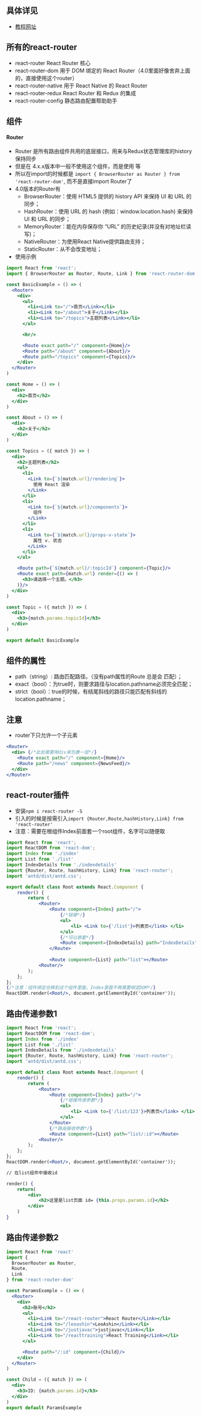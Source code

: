 ## 具体详见 
-	[教程网址](http://reacttraining.cn/web/guides/quick-start)

## 所有的react-router
-	react-router React Router 核心
-	react-router-dom 用于 DOM 绑定的 React Router（4.0里面好像舍弃上面的，直接使用这个router）
-	react-router-native 用于 React Native 的 React Router
-	react-router-redux React Router 和 Redux 的集成
-	react-router-config 静态路由配置帮助助手

## 组件
#### Router
-	Router 是所有路由组件共用的底层接口，用来与Redux状态管理库的history 保持同步
-	但是在 4.x.x版本中一般不使用这个组件，而是使用 <BrowserRouter> <HashRouter> 等
-	所以在import的时候都是 `import { BrowserRouter as Router } from 'react-router-dom'`, 而不是直接import Router了
-	4.0版本的Router有
	-	BrowserRouter：使用 HTML5 提供的 history API 来保持 UI 和 URL 的同步；
	-	HashRouter：使用 URL 的 hash (例如：window.location.hash) 来保持 UI 和 URL 的同步；
	-	MemoryRouter：能在内存保存你 “URL” 的历史纪录(并没有对地址栏读写)；
	-	NativeRouter：为使用React Native提供路由支持；
	-	StaticRouter：从不会改变地址；
-	使用示例

```jsx
import React from 'react';
import { BrowserRouter as Router, Route, Link } from 'react-router-dom';

const BasicExample = () => (
  <Router>
    <div>
      <ul>
        <li><Link to="/">首页</Link></li>
        <li><Link to="/about">关于</Link></li>
        <li><Link to="/topics">主题列表</Link></li>
      </ul>

      <hr/>

      <Route exact path="/" component={Home}/>
      <Route path="/about" component={About}/>
      <Route path="/topics" component={Topics}/>
    </div>
  </Router>
)

const Home = () => (
  <div>
    <h2>首页</h2>
  </div>
)

const About = () => (
  <div>
    <h2>关于</h2>
  </div>
)

const Topics = ({ match }) => (
  <div>
    <h2>主题列表</h2>
    <ul>
      <li>
        <Link to={`${match.url}/rendering`}>
          使用 React 渲染
        </Link>
      </li>
      <li>
        <Link to={`${match.url}/components`}>
          组件
        </Link>
      </li>
      <li>
        <Link to={`${match.url}/props-v-state`}>
          属性 v. 状态
        </Link>
      </li>
    </ul>

    <Route path={`${match.url}/:topicId`} component={Topic}/>
    <Route exact path={match.url} render={() => (
      <h3>请选择一个主题。</h3>
    )}/>
  </div>
)

const Topic = ({ match }) => (
  <div>
    <h3>{match.params.topicId}</h3>
  </div>
)

export default BasicExample
```


## <Route>组件的属性
-	path（string）: 路由匹配路径。（没有path属性的Route 总是会 匹配）；
-	exact（bool）：为true时，则要求路径与location.pathname必须完全匹配；
-	strict（bool）：true的时候，有结尾斜线的路径只能匹配有斜线的location.pathname；


## 注意
-	router下只允许一个子元素
```jsx
<Router>
  <div>	{/*此处需要用div来包裹一层*/}
    <Route exact path="/" component={Home}/>
    <Route path="/news" component={NewsFeed}/>
  </div>
</Router>
```

## react-router插件
-   安装`npm i react-router -S`
-   引入的时候是按需引入`import {Router,Route,hashHistory,Link} from 'react-router'`
-   注意：需要在根组件Index前面套一个root组件，名字可以随便取

```jsx
import React from 'react';
import ReactDOM from 'react-dom';
import Index from './index'
import List from './list'
import IndexDetails from './indexdetails'
import {Router, Route, hashHistory, Link} from 'react-router';
import 'antd/dist/antd.css';

export default class Root extends React.Component {
	render() {
		return (
			<Router>
			    <Route component={Index} path="/">
			        {/*链接*/}
			        <ul>
			            <li> <Link to={'/list'}>列表页</link> </li>
			        </ul>
			        {/*可以嵌套*/}
			        <Route component={IndexDetails} path="IndexDetails"></Route>
			    </Route>
			    
			    <Route component={List} path="list"></Route>
			<Router/>
		);
	};
};
{/*注意：组件绑定也移到这个组件里面，Index里面不再需要绑定DOM*/}
ReactDOM.render(<Root/>, document.getElementById('container'));

```

## 路由传递参数1
```jsx
import React from 'react';
import ReactDOM from 'react-dom';
import Index from './index'
import List from './list'
import IndexDetails from './indexdetails'
import {Router, Route, hashHistory, Link} from 'react-router';
import 'antd/dist/antd.css';

export default class Root extends React.Component {
	render() {
		return (
			<Router>
			    <Route component={Index} path="/">
			        {/*链接传递参数*/}
			        <ul>
			            <li> <Link to={'/list/123'}>列表页</link> </li>
			        </ul>
			    </Route>
			    {/*路由接收参数*/}
			    <Route component={List} path="list/:id"></Route>
			<Router/>
		);
	};
};
ReactDOM.render(<Root/>, document.getElementById('container'));

// 在list组件中接收id

render() {
    return(
        <div>
            <h2>这里是list页面 id= {this.props.params.id}</h2>
        </div>
    )
}

```

## 路由传递参数2
```jsx
import React from 'react'
import {
  BrowserRouter as Router,
  Route,
  Link
} from 'react-router-dom'

const ParamsExample = () => (
  <Router>
    <div>
      <h2>账号</h2>
      <ul>
        <li><Link to="/react-router">React Router</Link></li>
        <li><Link to="/leoashin">LeoAshin</Link></li>
        <li><Link to="/justjavac">justjavac</Link></li>
        <li><Link to="/reacttraining">React Training</Link></li>
      </ul>

      <Route path="/:id" component={Child}/>
    </div>
  </Router>
)

const Child = ({ match }) => (
  <div>
    <h3>ID: {match.params.id}</h3>
  </div>
)
export default ParamsExample
```